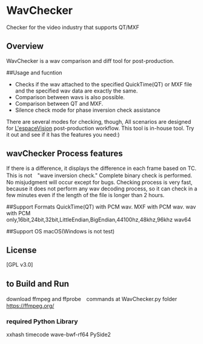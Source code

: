 # WavChecker
Checker for the video industry that supports QT/MXF

## Overview
WavChecker is a wav comparison and diff tool for post-production.

##Usage and fucntion



- Checks if the wav attached to the specified QuickTime(QT) or MXF file and the specified wav data are exactly the same.
- Comparison between wavs is also possible.
- Comparison between QT and MXF.
- Silence check mode for phase inversion check assistance

There are several modes for checking, though,
All scenarios are designed for [L'espaceVision](https://www.lespace.co.jp/) post-production workflow.
This tool is in-house tool.
Try it out and see if it has the features you need:)

## wavChecker Process features
If there is a difference, it displays the difference in each frame based on TC.
This is not　"wave inversion check."
Complete binary check is performed. No misjudgment will occur except for bugs.
Checking process is very fast, because it does not perform any wav decoding process,
so it can check in a few minutes even if the length of the file is longer than 2 hours.

##Support Formats
QuickTime(QT) with PCM wav.
MXF with PCM wav.
wav with PCM only,16bit,24bit,32bit,LittleEndian,BigEndian,44100hz,48khz,96khz
wav64

##Support OS
macOS(Windows is not test)

## License
[GPL v3.0]

## to Build and Run
download ffmpeg and ffprobe　commands at WavChecker.py folder
https://ffmpeg.org/

### required Python Library
xxhash
timecode
wave-bwf-rf64
PySide2
